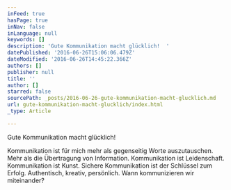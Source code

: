 ```yaml
---
inFeed: true
hasPage: true
inNav: false
inLanguage: null
keywords: []
description: 'Gute Kommunikation macht glücklich!  '
datePublished: '2016-06-26T15:06:06.479Z'
dateModified: '2016-06-26T14:45:22.366Z'
authors: []
publisher: null
title: ''
author: []
starred: false
sourcePath: _posts/2016-06-26-gute-kommunikation-macht-glucklich.md
url: gute-kommunikation-macht-glucklich/index.html
_type: Article

---
```

Gute Kommunikation macht glücklich! 

Kommunikation ist für mich mehr als gegenseitig Worte auszutauschen. Mehr als die Übertragung von Information. Kommunikation ist Leidenschaft. Kommunikation ist Kunst. Sichere Kommunikation ist der Schlüssel zum Erfolg. Authentisch, kreativ, persönlich. Wann kommunizieren wir miteinander?
